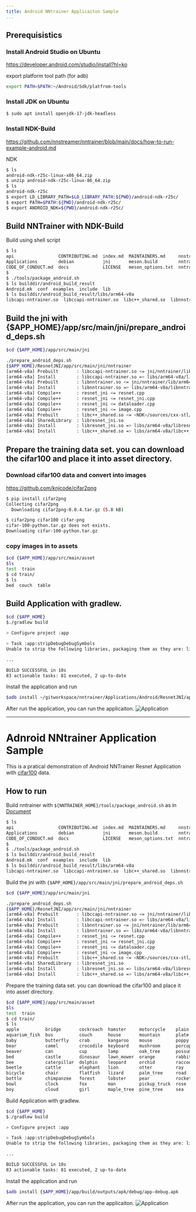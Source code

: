 ```yaml
---
title: Android NNtrainer Applicaiton Sample
...
```


## Prerequisistics

### Install Android Studio on Ubuntu

https://developer.android.com/studio/install?hl=ko

export platform tool path (for adb)

```bash
export PATH=$PATH:~/Android/Sdk/platfrom-tools
```

### Install JDK on Ubuntu

```bash
$ sudo apt install openjdk-17-jdk-headless
```

### Install NDK-Build
https://github.com/nnstreamer/nntrainer/blob/main/docs/how-to-run-example-android.md

NDK 
```bash
$ ls
android-ndk-r25c-linux-x86_64.zip
$ unzip android-ndk-r25c-linux-86_64.zip
$ ls
android-ndk-r25c
$ export LD_LIBRARY_PATH=$LD_LIBRARY_PATH:${PWD}/android-ndk-r25c/
$ export PATH=$PATH:${PWD}/android-ndk-r25c/
$ export ANDROID_NDK=${PWD}/android-ndk-r25c/
```

##  Build NNTrainer with NDK-Build
Build using shell script

```bash
$ ls
api                 CONTRIBUTING.md  index.md  MAINTAINERS.md     nnstreamer        nntrainer.pc.in  RELEASE.md
Applications        debian           jni       meson.build        nntrainer         packaging        test
CODE_OF_CONDUCT.md  docs             LICENSE   meson_options.txt  nntrainer.ini.in  README.md        tools
$
$ ./tools/package_android.sh
$ ls builddir/android_build_result
Android.mk  conf  examples  include  lib
$ ls builddir/android_build_result/libs/arm64-v8a
libcapi-nntrainer.so  libccapi-nntrainer.so  libc++_shared.so  libnnstreamer-native.so  libnntrainer.so
```

## Build the jni with {$APP_HOME}/app/src/main/jni/prepare_android_deps.sh

```bash
$cd {$APP_HOME}/app/src/main/jni

./prepare_android_deps.sh 
{$APP_HOME}/ResnetJNI/app/src/main/jni/nntrainer
[arm64-v8a] Prebuilt       : libccapi-nntrainer.so <= jni/nntrainer/lib/arm64-v8a/
[arm64-v8a] Install        : libccapi-nntrainer.so => libs/arm64-v8a/libccapi-nntrainer.so
[arm64-v8a] Prebuilt       : libnntrainer.so <= jni/nntrainer/lib/arm64-v8a/
[arm64-v8a] Install        : libnntrainer.so => libs/arm64-v8a/libnntrainer.so
[arm64-v8a] Compile++      : resnet_jni <= resnet.cpp
[arm64-v8a] Compile++      : resnet_jni <= resnet_jni.cpp
[arm64-v8a] Compile++      : resnet_jni <= dataloader.cpp
[arm64-v8a] Compile++      : resnet_jni <= image.cpp
[arm64-v8a] Prebuilt       : libc++_shared.so <= <NDK>/sources/cxx-stl/llvm-libc++/libs/arm64-v8a/
[arm64-v8a] SharedLibrary  : libresnet_jni.so
[arm64-v8a] Install        : libresnet_jni.so => libs/arm64-v8a/libresnet_jni.so
[arm64-v8a] Install        : libc++_shared.so => libs/arm64-v8a/libc++_shared.so
```

## Prepare the training data set. you can download the cifar100 and place it into asset directory.

### Download cifar100 data and convert into images
https://github.com/knjcode/cifar2png

```bash
$ pip install cifar2png 
Collecting cifar2png
  Downloading cifar2png-0.0.4.tar.gz (5.8 kB)

$ cifar2png cifar100 cifar-png
cifar-100-python.tar.gz does not exists.
Downloading cifar-100-python.tar.gz
```

### copy images in to assets

```bash
$cd {$APP_HOME}/app/src/main/asset
$ls
test  train
$ cd train/
$ ls
bed  couch  table
```

## Build Application with gradlew.

``` bash
$cd {$APP_HOME}
$./gradlew build

> Configure project :app

> Task :app:stripDebugDebugSymbols
Unable to strip the following libraries, packaging them as they are: libc++_shared.so, libccapi-nntrainer.so, libnntrainer.so, libresnet_jni.so.

...

BUILD SUCCESSFUL in 10s
83 actionable tasks: 81 executed, 2 up-to-date

```

Install the application and run

``` bash
$adb install ~/gitworkspace/nntrainer/Applications/Android/ResnetJNI/app/build/outputs/apk/debug/app-debug.apk

```

After run the application, you can run the applicaiton.
![Application](/docs/images/app_resnet.jpg?raw=true)


---

# Adnroid NNtrainer Application Sample
This is a pratical demonstration of Android NNTrainer Resnet Application with [cifar100](https://www.cs.toronto.edu/~kriz/cifar.html) data.

## How to run
Build nntrainer with `${NNTRAINER_HOME}/tools/package_android.sh` as in [Document](https://github.com/nnstreamer/nntrainer/blob/main/docs/how-to-run-example-android.md)

```bash
$ ls
api                 CONTRIBUTING.md  index.md  MAINTAINERS.md     nnstreamer        nntrainer.pc.in  RELEASE.md
Applications        debian           jni       meson.build        nntrainer         packaging        test
CODE_OF_CONDUCT.md  docs             LICENSE   meson_options.txt  nntrainer.ini.in  README.md        tools
$
$ ./tools/package_android.sh
$ ls builddir/android_build_result
Android.mk  conf  examples  include  lib
$ ls builddir/android_build_result/libs/arm64-v8a
libcapi-nntrainer.so  libccapi-nntrainer.so  libc++_shared.so  libnnstreamer-native.so  libnntrainer.so
```

Build the jni with `{$APP_HOME}/app/src/main/jni/prepare_android_deps.sh`
```bash
$cd {$APP_HOME}/app/src/main/jni

./prepare_android_deps.sh 
{$APP_HOME}/ResnetJNI/app/src/main/jni/nntrainer
[arm64-v8a] Prebuilt       : libccapi-nntrainer.so <= jni/nntrainer/lib/arm64-v8a/
[arm64-v8a] Install        : libccapi-nntrainer.so => libs/arm64-v8a/libccapi-nntrainer.so
[arm64-v8a] Prebuilt       : libnntrainer.so <= jni/nntrainer/lib/arm64-v8a/
[arm64-v8a] Install        : libnntrainer.so => libs/arm64-v8a/libnntrainer.so
[arm64-v8a] Compile++      : resnet_jni <= resnet.cpp
[arm64-v8a] Compile++      : resnet_jni <= resnet_jni.cpp
[arm64-v8a] Compile++      : resnet_jni <= dataloader.cpp
[arm64-v8a] Compile++      : resnet_jni <= image.cpp
[arm64-v8a] Prebuilt       : libc++_shared.so <= <NDK>/sources/cxx-stl/llvm-libc++/libs/arm64-v8a/
[arm64-v8a] SharedLibrary  : libresnet_jni.so
[arm64-v8a] Install        : libresnet_jni.so => libs/arm64-v8a/libresnet_jni.so
[arm64-v8a] Install        : libc++_shared.so => libs/arm64-v8a/libc++_shared.so
```

Prepare the training data set. you can download the cifar100 and place it into asset directory.

```bash
$cd {$APP_HOME}/app/src/main/asset
$ls
test  train
$ cd train/
$ ls
apple          bridge       cockroach  hamster     motorcycle    plain      seal          table       willow_tree
aquarium_fish  bus          couch      house       mountain      plate      shark         tank        wolf
baby           butterfly    crab       kangaroo    mouse         poppy      shrew         telephone   woman
bear           camel        crocodile  keyboard    mushroom      porcupine  skunk         television  worm
beaver         can          cup        lamp        oak_tree      possum     skyscraper    tiger
bed            castle       dinosaur   lawn_mower  orange        rabbit     snail         tractor
bee            caterpillar  dolphin    leopard     orchid        raccoon    snake         train
beetle         cattle       elephant   lion        otter         ray        spider        trout
bicycle        chair        flatfish   lizard      palm_tree     road       squirrel      tulip
bottle         chimpanzee   forest     lobster     pear          rocket     streetcar     turtle
bowl           clock        fox        man         pickup_truck  rose       sunflower     wardrobe
boy            cloud        girl       maple_tree  pine_tree     sea        sweet_pepper  whale

```


Build Application with gradlew.

``` bash
$cd {$APP_HOME}
$./gradlew build

> Configure project :app

> Task :app:stripDebugDebugSymbols
Unable to strip the following libraries, packaging them as they are: libc++_shared.so, libccapi-nntrainer.so, libnntrainer.so, libresnet_jni.so.

...

BUILD SUCCESSFUL in 10s
83 actionable tasks: 81 executed, 2 up-to-date

```

Install the application and run

``` bash
$adb install {$APP_HOME}/app/build/outputs/apk/debug/app-debug.apk

```

After run the application, you can run the applicaiton.
![Application](/docs/images/app_resnet.jpg?raw=true)
